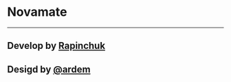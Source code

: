 # Novamate
-----------


## Develop by [Rapinchuk](https://github.com/rapinchuk "link title")



## Desigd by [@ardem](https://www.behance.net/ArDem "link title")
